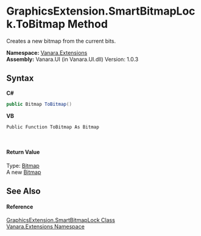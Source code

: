 # GraphicsExtension.SmartBitmapLock.ToBitmap Method 
 

Creates a new bitmap from the current bits.

**Namespace:**&nbsp;<a href="9abe54ff-18ce-e333-beed-30e855655381">Vanara.Extensions</a><br />**Assembly:**&nbsp;Vanara.UI (in Vanara.UI.dll) Version: 1.0.3

## Syntax

**C#**<br />
``` C#
public Bitmap ToBitmap()
```

**VB**<br />
``` VB
Public Function ToBitmap As Bitmap
```

<br />

#### Return Value
Type: <a href="http://msdn2.microsoft.com/en-us/library/4e7y164x" target="_blank">Bitmap</a><br />A new <a href="http://msdn2.microsoft.com/en-us/library/4e7y164x" target="_blank">Bitmap</a>

## See Also


#### Reference
<a href="38b77422-a7a0-5be7-f798-921ff63ed505">GraphicsExtension.SmartBitmapLock Class</a><br /><a href="9abe54ff-18ce-e333-beed-30e855655381">Vanara.Extensions Namespace</a><br />